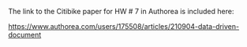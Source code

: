 The link to the Citibike paper for HW # 7 in Authorea is included here: 

https://www.authorea.com/users/175508/articles/210904-data-driven-document

